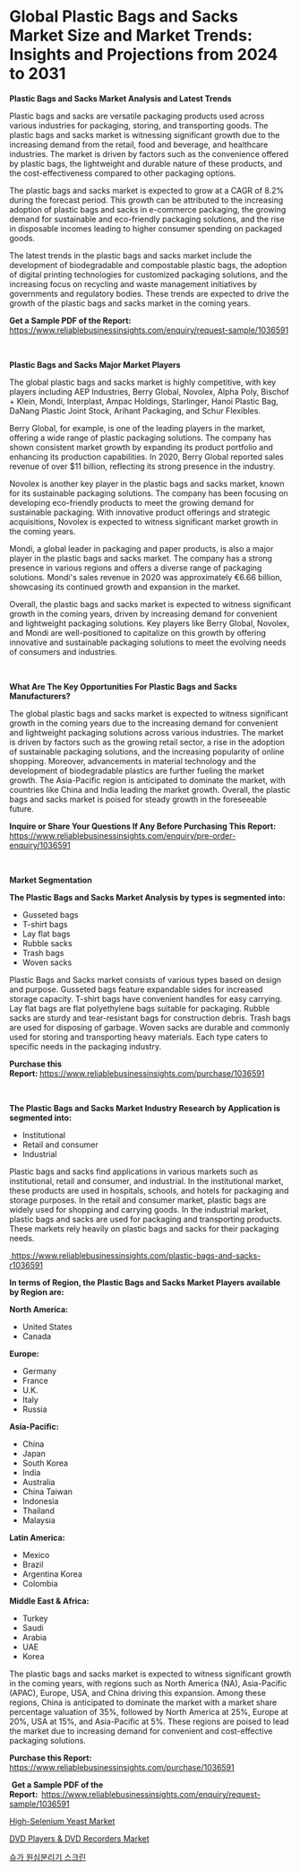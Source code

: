 <p><h1>Global Plastic Bags and Sacks Market Size and Market Trends: Insights and Projections from 2024 to 2031</h1></p><p><strong>Plastic Bags and Sacks Market Analysis and Latest Trends</strong></p>
<p><p>Plastic bags and sacks are versatile packaging products used across various industries for packaging, storing, and transporting goods. The plastic bags and sacks market is witnessing significant growth due to the increasing demand from the retail, food and beverage, and healthcare industries. The market is driven by factors such as the convenience offered by plastic bags, the lightweight and durable nature of these products, and the cost-effectiveness compared to other packaging options.</p><p>The plastic bags and sacks market is expected to grow at a CAGR of 8.2% during the forecast period. This growth can be attributed to the increasing adoption of plastic bags and sacks in e-commerce packaging, the growing demand for sustainable and eco-friendly packaging solutions, and the rise in disposable incomes leading to higher consumer spending on packaged goods.</p><p>The latest trends in the plastic bags and sacks market include the development of biodegradable and compostable plastic bags, the adoption of digital printing technologies for customized packaging solutions, and the increasing focus on recycling and waste management initiatives by governments and regulatory bodies. These trends are expected to drive the growth of the plastic bags and sacks market in the coming years.</p></p>
<p><strong>Get a Sample PDF of the Report:&nbsp;</strong> <a href="https://www.reliablebusinessinsights.com/enquiry/request-sample/1036591">https://www.reliablebusinessinsights.com/enquiry/request-sample/1036591</a></p>
<p>&nbsp;</p>
<p><strong>Plastic Bags and Sacks Major Market Players</strong></p>
<p><p>The global plastic bags and sacks market is highly competitive, with key players including AEP Industries, Berry Global, Novolex, Alpha Poly, Bischof + Klein, Mondi, Interplast, Ampac Holdings, Starlinger, Hanoi Plastic Bag, DaNang Plastic Joint Stock, Arihant Packaging, and Schur Flexibles.</p><p>Berry Global, for example, is one of the leading players in the market, offering a wide range of plastic packaging solutions. The company has shown consistent market growth by expanding its product portfolio and enhancing its production capabilities. In 2020, Berry Global reported sales revenue of over $11 billion, reflecting its strong presence in the industry.</p><p>Novolex is another key player in the plastic bags and sacks market, known for its sustainable packaging solutions. The company has been focusing on developing eco-friendly products to meet the growing demand for sustainable packaging. With innovative product offerings and strategic acquisitions, Novolex is expected to witness significant market growth in the coming years.</p><p>Mondi, a global leader in packaging and paper products, is also a major player in the plastic bags and sacks market. The company has a strong presence in various regions and offers a diverse range of packaging solutions. Mondi's sales revenue in 2020 was approximately €6.66 billion, showcasing its continued growth and expansion in the market.</p><p>Overall, the plastic bags and sacks market is expected to witness significant growth in the coming years, driven by increasing demand for convenient and lightweight packaging solutions. Key players like Berry Global, Novolex, and Mondi are well-positioned to capitalize on this growth by offering innovative and sustainable packaging solutions to meet the evolving needs of consumers and industries.</p></p>
<p>&nbsp;</p>
<p><strong>What Are The Key Opportunities For Plastic Bags and Sacks Manufacturers?</strong></p>
<p><p>The global plastic bags and sacks market is expected to witness significant growth in the coming years due to the increasing demand for convenient and lightweight packaging solutions across various industries. The market is driven by factors such as the growing retail sector, a rise in the adoption of sustainable packaging solutions, and the increasing popularity of online shopping. Moreover, advancements in material technology and the development of biodegradable plastics are further fueling the market growth. The Asia-Pacific region is anticipated to dominate the market, with countries like China and India leading the market growth. Overall, the plastic bags and sacks market is poised for steady growth in the foreseeable future.</p></p>
<p><strong>Inquire or Share Your Questions If Any Before Purchasing This Report:</strong> <a href="https://www.reliablebusinessinsights.com/enquiry/pre-order-enquiry/1036591">https://www.reliablebusinessinsights.com/enquiry/pre-order-enquiry/1036591</a></p>
<p>&nbsp;</p>
<p><strong>Market Segmentation</strong></p>
<p><strong>The Plastic Bags and Sacks Market Analysis by types is segmented into:</strong></p>
<p><ul><li>Gusseted bags</li><li>T-shirt bags</li><li>Lay flat bags</li><li>Rubble sacks</li><li>Trash bags</li><li>Woven sacks</li></ul></p>
<p><p>Plastic Bags and Sacks market consists of various types based on design and purpose. Gusseted bags feature expandable sides for increased storage capacity. T-shirt bags have convenient handles for easy carrying. Lay flat bags are flat polyethylene bags suitable for packaging. Rubble sacks are sturdy and tear-resistant bags for construction debris. Trash bags are used for disposing of garbage. Woven sacks are durable and commonly used for storing and transporting heavy materials. Each type caters to specific needs in the packaging industry.</p></p>
<p><strong>Purchase this Report:&nbsp;</strong><a href="https://www.reliablebusinessinsights.com/purchase/1036591">https://www.reliablebusinessinsights.com/purchase/1036591</a></p>
<p>&nbsp;</p>
<p><strong>The Plastic Bags and Sacks Market Industry Research by Application is segmented into:</strong></p>
<p><ul><li>Institutional</li><li>Retail and consumer</li><li>Industrial</li></ul></p>
<p><p>Plastic bags and sacks find applications in various markets such as institutional, retail and consumer, and industrial. In the institutional market, these products are used in hospitals, schools, and hotels for packaging and storage purposes. In the retail and consumer market, plastic bags are widely used for shopping and carrying goods. In the industrial market, plastic bags and sacks are used for packaging and transporting products. These markets rely heavily on plastic bags and sacks for their packaging needs.</p></p>
<p><a href="https://www.reliablebusinessinsights.com/plastic-bags-and-sacks-r1036591">&nbsp;https://www.reliablebusinessinsights.com/plastic-bags-and-sacks-r1036591</a></p>
<p><strong>In terms of Region, the Plastic Bags and Sacks Market Players available by Region are:</strong></p>
<p>
    <p> <strong> North America: </strong>
        <ul>
            <li>United States</li>
            <li>Canada</li>
        </ul>
        </p> 
    <p> <strong> Europe: </strong>
        <ul>
            <li>Germany</li>
            <li>France</li>
            <li>U.K.</li>
            <li>Italy</li>
            <li>Russia</li>
        </ul>
        </p> 
    <p> <strong> Asia-Pacific: </strong>
        <ul>
            <li>China</li>
            <li>Japan</li>
            <li>South Korea</li>
            <li>India</li>
            <li>Australia</li>
            <li>China Taiwan</li>
            <li>Indonesia</li>
            <li>Thailand</li>
            <li>Malaysia</li>
        </ul>
        </p> 
    <p> <strong> Latin America: </strong>
        <ul>
            <li>Mexico</li>
            <li>Brazil</li>
            <li>Argentina Korea</li>
            <li>Colombia</li>
        </ul>
        </p> 
    <p> <strong> Middle East & Africa: </strong>
        <ul>
            <li>Turkey</li>
            <li>Saudi</li>
            <li>Arabia</li>
            <li>UAE</li>
            <li>Korea</li>
        </ul>
    </p>
    </p>
<p><p>The plastic bags and sacks market is expected to witness significant growth in the coming years, with regions such as North America (NA), Asia-Pacific (APAC), Europe, USA, and China driving this expansion. Among these regions, China is anticipated to dominate the market with a market share percentage valuation of 35%, followed by North America at 25%, Europe at 20%, USA at 15%, and Asia-Pacific at 5%. These regions are poised to lead the market due to increasing demand for convenient and cost-effective packaging solutions.</p></p>
<p><strong>Purchase this Report: </strong><a href="https://www.reliablebusinessinsights.com/purchase/1036591">https://www.reliablebusinessinsights.com/purchase/1036591</a></p>
<p>&nbsp;<strong>Get a Sample PDF of the Report:&nbsp;&nbsp;</strong><a href="https://www.reliablebusinessinsights.com/enquiry/request-sample/1036591">https://www.reliablebusinessinsights.com/enquiry/request-sample/1036591</a></p>
<p><strong></strong></p>
<p><p><a href="https://github.com/sofayahoo2023/Market-Research-Report-List-4/blob/main/high-selenium-yeast-market.md">High-Selenium Yeast Market</a></p><p><a href="https://issuu.com/reportprime-2/docs/dvd-players-dvd-recorders-market-size-2030.pptx">DVD Players & DVD Recorders Market</a></p><p><a href="https://medium.com/@alanperkins1921/%EC%84%A4%ED%83%95-%EC%9B%90%EC%8B%AC%EB%B6%84%EB%A6%AC-%EC%8A%A4%ED%81%AC%EB%A6%B0-%EC%8B%9C%EC%9E%A5-%EB%A9%94%ED%8A%B8%EB%A6%AD-%ED%95%B4%EB%8F%85-%EC%8B%9C%EC%9E%A5-%EC%A0%90%EC%9C%A0%EC%9C%A8-%ED%8A%B8%EB%A0%8C%EB%93%9C-%EB%B0%8F-%EC%84%B1%EC%9E%A5-%ED%8C%A8%ED%84%B4-fcf990f20463">슈가 원심분리기 스크린</a></p></p>